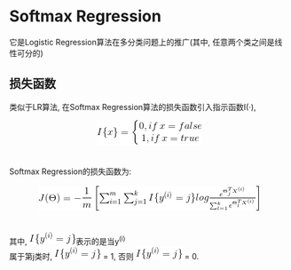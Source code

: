 # Softmax Regression
它是Logistic Regression算法在多分类问题上的推广(其中, 任意两个类之间是线性可分的)

## 损失函数
类似于LR算法, 在Softmax Regression算法的损失函数引入指示函数I(·), 
<br><center>![具体形式](../MularGif/Part1-Classification/Chapter2Gif/CostI.gif)</center></br>
<br>Softmax Regression的损失函数为:</br>
<br><center>![损失函数](../MularGif/Part1-Classification/Chapter2Gif/LossMular.gif)</center></br>
<br>其中, ![](../MularGif/Part1-Classification/Chapter2Gif/IYJ.gif)表示的是当y<sup>(i)</sup></br>属于第j类时, 
![](../MularGif/Part1-Classification/Chapter2Gif/IYJ.gif) = 1, 否则 ![](../MularGif/Part1-Classification/Chapter2Gif/IYJ.gif) = 0.
